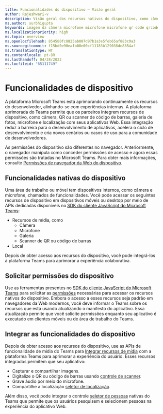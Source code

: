 ```yaml
---
title: Funcionalidades do dispositivo – Visão geral
author: Rajeshwari-v
description: Visão geral dos recursos nativos do dispositivo, como câmera, imagem, mídia, microfone, microfone, código qr e muito mais.
ms.author: surbhigupta
keywords: imagem da câmera microfone microfone microfone qr code qrcode código de barras código de barras digitalizar local do scanner de verificação permissões nativas do dispositivo
ms.localizationpriority: high
ms.topic: overview
ms.openlocfilehash: 854580fc8825ab007d97b1a3e5feb65af883c9a3
ms.sourcegitcommit: f15bd0e90eafb00e00cf11183b129038de8354af
ms.translationtype: HT
ms.contentlocale: pt-BR
ms.lasthandoff: 04/28/2022
ms.locfileid: "65111749"
---
```

# <a name="device-capabilities"></a>Funcionalidades de dispositivo

A plataforma Microsoft Teams está aprimorando continuamente os recursos do desenvolvedor, alinhando-se com experiências internas. A plataforma aprimorada do Teams permite que os parceiros integrem recursos de dispositivo, como câmera, QR ou scanner de código de barras, galeria de fotos, microfone e localização com seus aplicativos Web. Essa integração reduz a barreira para o desenvolvimento de aplicativos, acelera o ciclo de desenvolvimento e cria novos cenários ou casos de uso para a comunidade de desenvolvedores.

As permissões do dispositivo são diferentes no navegador. Anteriormente, o navegador manipula como conceder permissões de acesso e agora essas permissões são tratadas no Microsoft Teams. Para obter mais informações, consulte [Permissões de navegador da Web do dispositivo](browser-device-permissions.md).

## <a name="native-device-capabilities"></a>Funcionalidades nativas do dispositivo

Uma área de trabalho ou móvel tem dispositivos internos, como câmera e microfone, chamados de funcionalidades. Você pode acessar os seguintes recursos de dispositivo em dispositivos móveis ou desktop por meio de APIs dedicadas disponíveis no [SDK do cliente JavaScript do Microsoft Teams](/javascript/api/overview/msteams-client?view=msteams-client-js-latest&preserve-view=true):

* Recursos de mídia, como
  * Câmera
  * Microfone
  * Galeria
  * Scanner de QR ou código de barras
* Local

Depois de obter acesso aos recursos do dispositivo, você pode integrá-los à plataforma Teams para aprimorar a experiência colaborativa.

## <a name="request-device-permissions"></a>Solicitar permissões do dispositivo

Use as ferramentas presentes no [SDK do cliente JavaScript do Microsoft Teams](/javascript/api/overview/msteams-client?view=msteams-client-js-latest&preserve-view=true) para solicitar as [permissões](native-device-permissions.md) necessárias para acessar os recursos nativos do dispositivo. Embora o acesso a esses recursos seja padrão em navegadores da Web modernos, você deve informar o Teams sobre os recursos que está usando atualizando o manifesto do aplicativo. Essa atualização permite que você solicite permissões enquanto seu aplicativo é executado em clientes móveis ou de área de trabalho do Teams.

## <a name="integrate-device-capabilities"></a>Integrar as funcionalidades do dispositivo

Depois de obter acesso aos recursos do dispositivo, use as APIs de funcionalidade de mídia do Teams para [Integrar recursos de mídia](mobile-camera-image-permissions.md) com a plataforma Teams para aprimorar a experiência do usuário. Esses recursos integrados permitem que seu aplicativo:

* Capturar e compartilhar imagens.
* Digitalize o QR ou código de barras usando [controle de scanner](qr-barcode-scanner-capability.md).
* Grave áudio por meio do microfone.
* Compartilhe a localização [seletor de localização](location-capability.md).

Além disso, você pode integrar o controle [seletor de pessoas](people-picker-capability.md) nativas do Teams que permite que os usuários pesquisem e selecionem pessoas na experiência do aplicativo Web.
